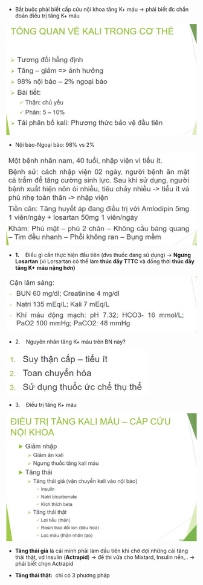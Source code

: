 - Bắt buộc phải biết cấp cứu nội khoa tăng K+ máu -> phải biết đc chẩn đoán điều trị tăng K+ máu
  
![Buổi 14 - Hệ thận niệu (nội)-1687358741257.jpeg](../../../../200%20Files/image/image/Bu%E1%BB%95i%2014%20-%20H%E1%BB%87%20th%E1%BA%ADn%20ni%E1%BB%87u%20(n%E1%BB%99i)-1687358741257.jpeg)
  
- Nội bào-Ngoại bào: 98% vs 2%
  
![Buổi 14 - Hệ thận niệu (nội)-1687358747098.jpeg](../../../../200%20Files/image/image/Bu%E1%BB%95i%2014%20-%20H%E1%BB%87%20th%E1%BA%ADn%20ni%E1%BB%87u%20(n%E1%BB%99i)-1687358747098.jpeg)
  
- **1.**    Điều gì cần thực hiện đầu tiên (đvs thuốc đang sử dụng) -> **Ngưng Losartan** (vì Lorsartan có thể làm **thúc đẩy TTTC** và đồng thời **thúc đẩy tăng K+** **máu nặng hơn)**
  
![Buổi 14 - Hệ thận niệu (nội)-1687358753202.jpeg](../../../../200%20Files/image/image/Bu%E1%BB%95i%2014%20-%20H%E1%BB%87%20th%E1%BA%ADn%20ni%E1%BB%87u%20(n%E1%BB%99i)-1687358753202.jpeg)
  
- 2.    Nguyên nhân tăng K+ máu trên BN này?
  
![Buổi 14 - Hệ thận niệu (nội)-1687358758075.jpeg](../../../../200%20Files/image/image/Bu%E1%BB%95i%2014%20-%20H%E1%BB%87%20th%E1%BA%ADn%20ni%E1%BB%87u%20(n%E1%BB%99i)-1687358758075.jpeg)
  
- 3.    Điều trị tăng K+ máu
  
![Buổi 14 - Hệ thận niệu (nội)-1687358761655.jpeg](../../../../200%20Files/image/image/Bu%E1%BB%95i%2014%20-%20H%E1%BB%87%20th%E1%BA%ADn%20ni%E1%BB%87u%20(n%E1%BB%99i)-1687358761655.jpeg)
  
- **Tăng thải giả** là cái mình phải làm đầu tiên khi chờ đợi những cái tăng thải thật, vd Insulin (**Actrapid**) -> đề thi vừa cho Mixtard, Insulin nền,.. -> phải biết chọn Actrapid
  
- **Tăng thải thật:**  chỉ có 3 phương pháp
